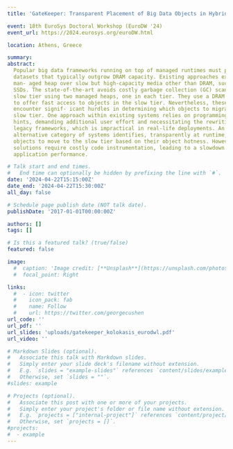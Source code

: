 ```yaml
---
title: 'GateKeeper: Transparent Placement of Big Data Objects in Hybrid Managed Heaps'

event: 18th EuroSys Doctoral Workshop (EuroDW '24)
event_url: https://2024.eurosys.org/euroDW.html

location: Athens, Greece

summary: 
abstract:
  Popular big data frameworks running on top of managed runtimes must process
  datasets that typically outgrow DRAM capacity. Existing approaches extend the
  man- aged heap over slow but high-capacity media other than DRAM, such as NVMe
  SSDs. The state-of-the-art avoids costly garbage collection (GC) scans over the
  slow tier using two managed heaps, one in each tier. They use a DRAM (I/O) cache
  to offer fast access to objects in the slow tier. Nevertheless, these systems
  encounter signif- icant hurdles in determining which objects to migrate to the
  slow tier. One approach within existing systems relies on programming models or
  hints, demanding additional user effort and necessitating the rewriting of
  legacy frameworks, which is impractical in real-life deployments. An
  alternative category of systems identifies, transparently at runtime, the
  objects to move to the slow tier based on their object hotness. However, these
  solutions require costly code instrumentation, leading to a slowdown in
  application performance.

# Talk start and end times.
#   End time can optionally be hidden by prefixing the line with `#`.
date: '2024-04-22T15:15:00Z'
date_end: '2024-04-22T15:30:00Z'
all_day: false

# Schedule page publish date (NOT talk date).
publishDate: '2017-01-01T00:00:00Z'

authors: []
tags: []

# Is this a featured talk? (true/false)
featured: false

image:
  #  caption: 'Image credit: [**Unsplash**](https://unsplash.com/photos/bzdhc5b3Bxs)'
  #  focal_point: Right

links:
  #  - icon: twitter
  #    icon_pack: fab
  #    name: Follow
  #    url: https://twitter.com/georgecushen
url_code: ''
url_pdf: ''
url_slides: 'uploads/gatekeeper_kolokasis_eurodwl.pdf'
url_video: ''

# Markdown Slides (optional).
#   Associate this talk with Markdown slides.
#   Simply enter your slide deck's filename without extension.
#   E.g. `slides = "example-slides"` references `content/slides/example-slides.md`.
#   Otherwise, set `slides = ""`.
#slides: example

# Projects (optional).
#   Associate this post with one or more of your projects.
#   Simply enter your project's folder or file name without extension.
#   E.g. `projects = ["internal-project"]` references `content/project/deep-learning/index.md`.
#   Otherwise, set `projects = []`.
#projects:
#  - example
---
```

